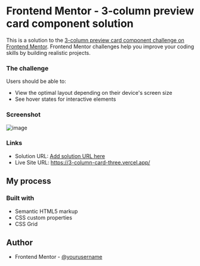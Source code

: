 # Frontend Mentor - 3-column preview card component solution

This is a solution to the [3-column preview card component challenge on Frontend Mentor](https://www.frontendmentor.io/challenges/3column-preview-card-component-pH92eAR2-). Frontend Mentor challenges help you improve your coding skills by building realistic projects. 



### The challenge

Users should be able to:

- View the optimal layout depending on their device's screen size
- See hover states for interactive elements

### Screenshot

![image](https://user-images.githubusercontent.com/78186370/116796510-61b43500-aab3-11eb-8f2d-45785ecb42b9.png)

### Links

- Solution URL: [Add solution URL here](https://your-solution-url.com)
- Live Site URL: https://3-column-card-three.vercel.app/

## My process

### Built with

- Semantic HTML5 markup
- CSS custom properties
- CSS Grid

## Author

- Frontend Mentor - [@yourusername](https://www.frontendmentor.io/profile/yourusername)
